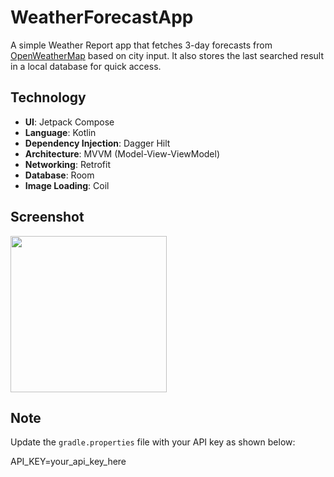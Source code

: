 #  WeatherForecastApp

A simple Weather Report app that fetches 3-day forecasts from [OpenWeatherMap](https://openweathermap.org/) based on city input.  It also stores the last searched result in a local database for quick access.  


## Technology
- **UI**: Jetpack Compose
- **Language**: Kotlin
- **Dependency Injection**: Dagger Hilt
- **Architecture**: MVVM (Model-View-ViewModel)
- **Networking**: Retrofit
- **Database**: Room
- **Image Loading**: Coil

## Screenshot
<img src="https://github.com/user-attachments/assets/7fdff110-fcb8-46ac-89e4-c027b2235e2b" width=250>

## Note
Update the `gradle.properties` file with your API key as shown below:  

API_KEY=your_api_key_here

